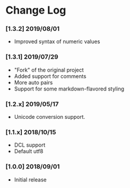# Change Log
### [1.3.2] 2019/08/01
- Improved syntax of numeric values
  
### [1.3.1] 2019/07/29
- "Fork" of the original project
- Added support for comments
- More auto pairs
- Support for some markdown-flavored styling

### [1.2.x] 2019/05/17
- Unicode conversion support. 

### [1.1.x] 2018/10/15
- DCL support
- Default utf8

### [1.0.0] 2018/09/01
- Initial release